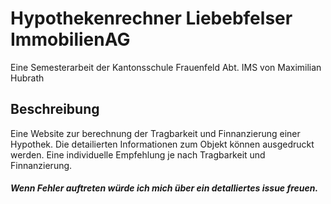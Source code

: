 # Hypothekenrechner Liebebfelser ImmobilienAG

Eine Semesterarbeit der Kantonsschule Frauenfeld Abt. IMS von Maximilian Hubrath

## Beschreibung
Eine Website zur berechnung der Tragbarkeit und Finnanzierung einer Hypothek.
Die detailierten Informationen zum Objekt können ausgedruckt werden. Eine individuelle Empfehlung je nach Tragbarkeit und Finnanzierung.

##### Wenn Fehler auftreten würde ich mich über ein detalliertes issue freuen.
